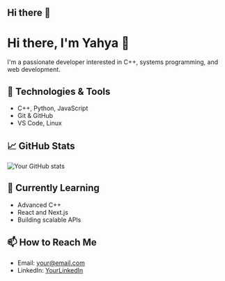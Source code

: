 ## Hi there 👋
# Hi there, I'm Yahya 👋

I'm a passionate developer interested in C++, systems programming, and web development.

## 🔧 Technologies & Tools
- C++, Python, JavaScript
- Git & GitHub
- VS Code, Linux

## 📈 GitHub Stats
![Your GitHub stats](https://github-readme-stats.vercel.app/api?username=YahyaMuminDaud&show_icons=true&theme=radical)

## 🌱 Currently Learning
- Advanced C++
- React and Next.js
- Building scalable APIs

## 📫 How to Reach Me
- Email: your@email.com
- LinkedIn: [YourLinkedIn](https://linkedin.com/in/yourname)

